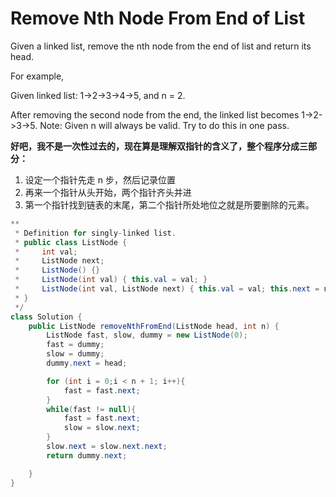 # Remove Nth Node From End of List

Given a linked list, remove the nth node from the end of list and return its head.

For example,

Given linked list: 1->2->3->4->5, and n = 2.

After removing the second node from the end, the linked list becomes 1->2->3->5.
Note:
Given n will always be valid.
Try to do this in one pass.

**好吧，我不是一次性过去的，现在算是理解双指针的含义了，整个程序分成三部分：**

1. 设定一个指针先走 n 步，然后记录位置
2. 再来一个指针从头开始，两个指针齐头并进
3. 第一个指针找到链表的末尾，第二个指针所处地位之就是所要删除的元素。

```java
**
 * Definition for singly-linked list.
 * public class ListNode {
 *     int val;
 *     ListNode next;
 *     ListNode() {}
 *     ListNode(int val) { this.val = val; }
 *     ListNode(int val, ListNode next) { this.val = val; this.next = next; }
 * }
 */
class Solution {
    public ListNode removeNthFromEnd(ListNode head, int n) {
        ListNode fast, slow, dummy = new ListNode(0);
        fast = dummy;
        slow = dummy;
        dummy.next = head;

        for (int i = 0;i < n + 1; i++){
            fast = fast.next;
        }
        while(fast != null){
            fast = fast.next;
            slow = slow.next;
        }
        slow.next = slow.next.next;
        return dummy.next;

    }
}
```
